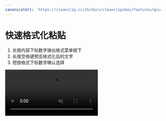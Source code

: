 ```yaml
---
canonicalUrl: 'https://cleanclip.cc/zh/docs/cleanclip/mac/features/quickmenu-format'
---
```


# 快速格式化粘贴

1. 长按内容下标数字弹出格式菜单按下
2. 长按空格键预览格式化后的文字
3. 短按格式下标数字确认选择

<video autoplay muted loop>
    <source src="/videos/quickmenu-format.mp4" type="video/mp4">
    <iframe src="/videos/quickmenu-format.mp4" scrolling="no" border="0" frameborder="0" allow="autoplay; encrypted-media" allowfullscreen></iframe>
</video>